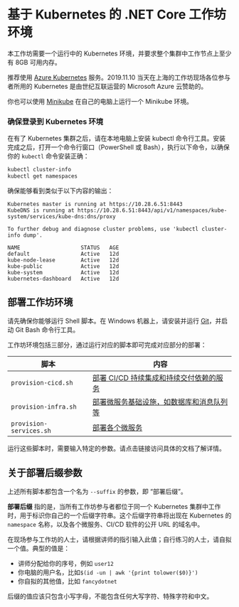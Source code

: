 
# 基于 Kubernetes 的 .NET Core 工作坊环境

本工作坊需要一个运行中的 Kubernetes 环境，并要求整个集群中工作节点上至少有 8GB 可用内存。

推荐使用 [Azure Kubernetes](https://azure.microsoft.com/zh-cn/services/kubernetes-service/) 服务。2019.11.10 当天在上海的工作坊现场各位参与者所用的 Kubernetes 是由世纪互联运营的 Microsoft Azure 云赞助的。

你也可以使用 [Minikube](https://minikube.sigs.k8s.io/) 在自己的电脑上运行一个 Minikube 环境。

### 确保登录到 Kubernetes 环境

在有了 Kubernetes 集群之后，请在本地电脑上安装 kubectl 命令行工具。安装完成之后，打开一个命令行窗口（PowerShell 或 Bash），执行以下命令，以确保你的 `kubectl` 命令安装正确：

```sh
kubectl cluster-info
kubectl get namespaces
```

确保能够看到类似于以下内容的输出：

```
Kubernetes master is running at https://10.28.6.51:8443
KubeDNS is running at https://10.28.6.51:8443/api/v1/namespaces/kube-system/services/kube-dns:dns/proxy

To further debug and diagnose cluster problems, use 'kubectl cluster-info dump'.

NAME                   STATUS   AGE
default                Active   12d
kube-node-lease        Active   12d
kube-public            Active   12d
kube-system            Active   12d
kubernetes-dashboard   Active   12d
```


## 部署工作坊环境

请先确保你能够运行 Shell 脚本。在 Windows 机器上，请安装并运行 [Git](http://git-scm.com)，并启动 Git Bash 命令行工具。

工作坊环境包括三部分，通过运行对应的脚本即可完成对应部分的部署：

| 脚本 |  内容  |
|----|----|
| `provision-cicd.sh` | [部署 CI/CD 持续集成和持续交付依赖的服务](https://github.com/netconf-cn2019-workshop/dev-services/blob/master/CICD-DEPLOYMENT.md) |
| `provision-infra.sh` | [部署微服务基础设施，如数据库和消息队列等](https://github.com/netconf-cn2019-workshop/dev-services/blob/master/SERVICE-DEPLOYMENT.md) |
| `provision-services.sh` | [部署各个微服务](https://github.com/netconf-cn2019-workshop/dev-services/blob/master/SERVICE-DEPLOYMENT.md) |

运行这些脚本时，需要输入特定的参数。请点击链接访问具体的文档了解详情。

## 关于部署后缀参数

上述所有脚本都包含一个名为 `--suffix` 的参数，即 “部署后缀”。

**部署后缀** 指的是，当所有工作坊参与者都位于同一个 Kubernetes 集群中工作时，用于标识你自己的一个后缀字符串。这个后缀字符串将出现在 Kubernetes 的 `namespace` 名称，以及各个微服务、CI/CD 软件的公开 URL 的域名中。

在现场参与工作坊的人士，请根据讲师的指引输入此值；自行练习的人士，请自拟一个值。典型的值是：
* 讲师分配给你的序号，例如 `user12`
* 你电脑的用户名，比如`$(id -un | awk '{print tolower($0)}')`
* 你自拟的其他值，比如 `fancydotnet`

后缀的值应该只包含小写字母，不能包含任何大写字符、特殊字符和中文。
